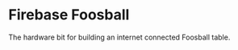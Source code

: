 Firebase Foosball
=================

The hardware bit for building an internet connected Foosball table.
